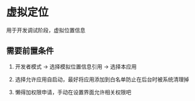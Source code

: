# 虚拟定位
用于开发调试阶段，虚拟位置信息

## 需要前置条件

1. 开发者模式 -> 选择模拟位置信息引用 -> 选择本应用

2. 选择允许应用自启动，最好将应用添加到白名单防止在后台时被系统清理掉

3. 懒得加权限申请，手动在设置界面允许相关权限吧